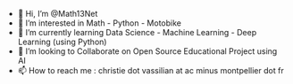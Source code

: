 - 👋 Hi, I’m @Math13Net
- 👀 I’m interested in Math - Python - Motobike
- 🌱 I’m currently learning Data Science - Machine Learning - Deep Learning (using Python)
- 💞️ I’m looking to Collaborate on Open Source Educational Project using AI
- 📫 How to reach me : christie dot vassilian at ac minus montpellier dot fr

<!---
Math13Net/Math13Net is a ✨ special ✨ repository because its `README.md` (this file) appears on your GitHub profile.
You can click the Preview link to take a look at your changes.
--->
